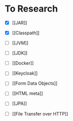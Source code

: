 # To Research
- [x] [[JAR]]
- [x] [[Classpath]]
- [ ] [[JVM]]
- [ ] [[JDK]]
- [ ] [[Docker]]
- [ ] [[Keycloak]]
- [ ] [[Form Data Objects]]
- [ ] [[HTML meta]]
- [ ] [[JPA]]
- [ ] [[File Transfer over HTTP]]

